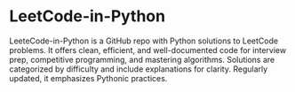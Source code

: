 # LeetCode-in-Python
LeeteCode-in-Python is a GitHub repo with Python solutions to LeetCode problems. It offers clean, efficient, and well-documented code for interview prep, competitive programming, and mastering algorithms. Solutions are categorized by difficulty and include explanations for clarity. Regularly updated, it emphasizes Pythonic practices.
